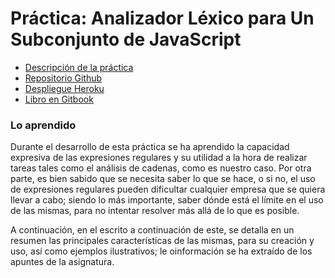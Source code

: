 # Práctica: Analizador Léxico para Un Subconjunto de JavaScript

* [Descripción de la práctica](https://casianorodriguezleon.gitbooks.io/ull-esit-1617/content/practicas/practicaanalisislexicotdop.html#recursos)
* [Repositorio Github](https://github.com/ULL-ESIT-PL-1617/analizador-lexico-para-un-subconjunto-de-javascript-nicolas-ibrahim-david)
* [Despliegue Heroku](https://evening-mountain-73837.herokuapp.com/)
* [Libro en Gitbook](https://alu0100898293.gitbooks.io/regexp-ibrahim-david-nicolas/content/)

### Lo aprendido
Durante el desarrollo de esta práctica se ha aprendido la capacidad expresiva de las expresiones regulares y su utilidad a la hora de realizar tareas tales como el análisis de cadenas, como es nuestro caso. Por otra parte, es bien sabido que se necesita saber lo que se hace, o si no, el uso de expresiones regulares pueden dificultar cualquier empresa que se quiera llevar a cabo; siendo lo más importante, saber dónde está el límite en el uso de las mismas, para no intentar resolver más allá de lo que es posible.

A continuación, en el escrito a continuación de este, se detalla en un resumen las principales características de las mismas, para su creación y uso, así como ejemplos ilustrativos; le oinformación se ha extraído de los apuntes de la asignatura.
